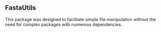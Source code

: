 ## FastaUtils

This package was designed to facilitate simple file manipulation
without the need for complex packages with numerous dependencies.
